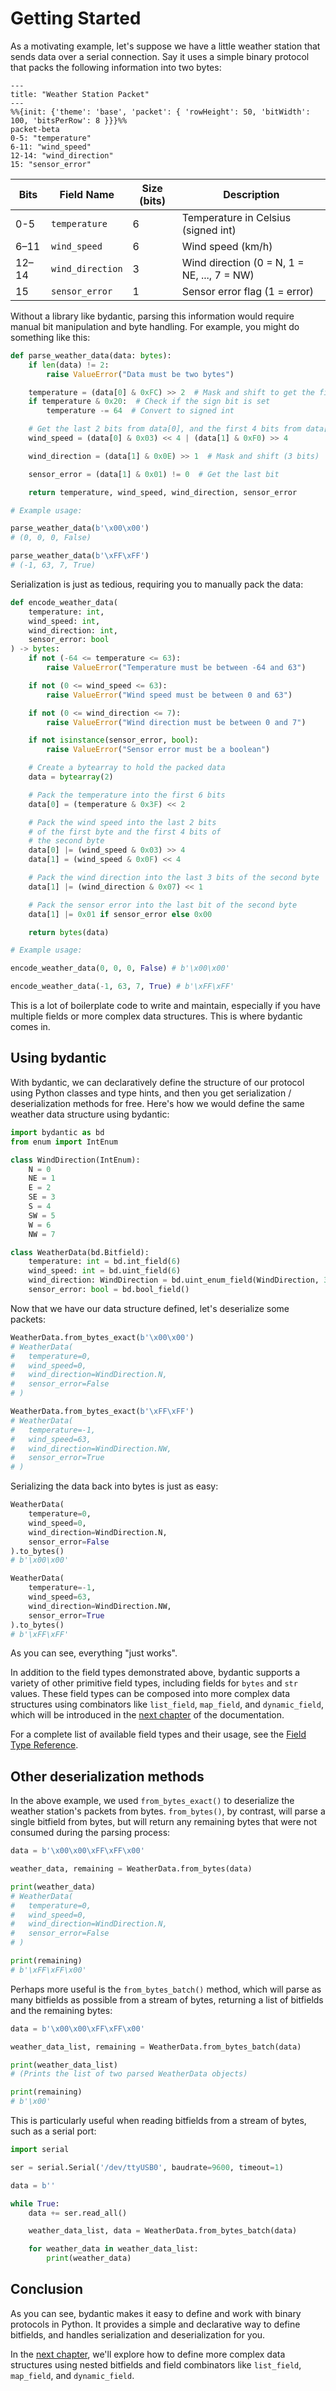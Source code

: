 # Getting Started

As a motivating example, let's suppose we have a little weather station that
sends data over a serial connection. Say it uses a simple binary protocol that
packs the following information into two bytes:

```mermaid
---
title: "Weather Station Packet"
---
%%{init: {'theme': 'base', 'packet': { 'rowHeight': 50, 'bitWidth': 100, 'bitsPerRow': 8 }}}%%
packet-beta
0-5: "temperature"
6-11: "wind_speed"
12-14: "wind_direction"
15: "sensor_error"
```

| Bits  | Field Name       | Size (bits) | Description                                 |
| ----- | ---------------- | ----------- | ------------------------------------------- |
| 0-5   | `temperature`    | 6           | Temperature in Celsius (signed int)         |
| 6–11  | `wind_speed`     | 6           | Wind speed (km/h)                           |
| 12–14 | `wind_direction` | 3           | Wind direction (0 = N, 1 = NE, ..., 7 = NW) |
| 15    | `sensor_error`   | 1           | Sensor error flag (1 = error)               |

Without a library like bydantic, parsing this information would require manual
bit manipulation and byte handling. For example, you might do something like
this:

```python
def parse_weather_data(data: bytes):
    if len(data) != 2:
        raise ValueError("Data must be two bytes")

    temperature = (data[0] & 0xFC) >> 2  # Mask and shift to get the first 6 bits
    if temperature & 0x20:  # Check if the sign bit is set
        temperature -= 64  # Convert to signed int

    # Get the last 2 bits from data[0], and the first 4 bits from data[1]
    wind_speed = (data[0] & 0x03) << 4 | (data[1] & 0xF0) >> 4

    wind_direction = (data[1] & 0x0E) >> 1  # Mask and shift (3 bits)

    sensor_error = (data[1] & 0x01) != 0  # Get the last bit

    return temperature, wind_speed, wind_direction, sensor_error

# Example usage:

parse_weather_data(b'\x00\x00')
# (0, 0, 0, False)

parse_weather_data(b'\xFF\xFF')
# (-1, 63, 7, True)
```

Serialization is just as tedious, requiring you to manually pack the data:

```python
def encode_weather_data(
    temperature: int,
    wind_speed: int,
    wind_direction: int,
    sensor_error: bool
) -> bytes:
    if not (-64 <= temperature <= 63):
        raise ValueError("Temperature must be between -64 and 63")

    if not (0 <= wind_speed <= 63):
        raise ValueError("Wind speed must be between 0 and 63")

    if not (0 <= wind_direction <= 7):
        raise ValueError("Wind direction must be between 0 and 7")

    if not isinstance(sensor_error, bool):
        raise ValueError("Sensor error must be a boolean")

    # Create a bytearray to hold the packed data
    data = bytearray(2)

    # Pack the temperature into the first 6 bits
    data[0] = (temperature & 0x3F) << 2

    # Pack the wind speed into the last 2 bits
    # of the first byte and the first 4 bits of
    # the second byte
    data[0] |= (wind_speed & 0x03) >> 4
    data[1] = (wind_speed & 0x0F) << 4

    # Pack the wind direction into the last 3 bits of the second byte
    data[1] |= (wind_direction & 0x07) << 1

    # Pack the sensor error into the last bit of the second byte
    data[1] |= 0x01 if sensor_error else 0x00

    return bytes(data)

# Example usage:

encode_weather_data(0, 0, 0, False) # b'\x00\x00'

encode_weather_data(-1, 63, 7, True) # b'\xFF\xFF'
```

This is a lot of boilerplate code to write and maintain, especially if you have
multiple fields or more complex data structures. This is where bydantic comes
in.

## Using bydantic

With bydantic, we can declaratively define the structure of our protocol using
Python classes and type hints, and then you get serialization / deserialization
methods for free. Here's how we would define the same weather data structure
using bydantic:

```python
import bydantic as bd
from enum import IntEnum

class WindDirection(IntEnum):
    N = 0
    NE = 1
    E = 2
    SE = 3
    S = 4
    SW = 5
    W = 6
    NW = 7

class WeatherData(bd.Bitfield):
    temperature: int = bd.int_field(6)
    wind_speed: int = bd.uint_field(6)
    wind_direction: WindDirection = bd.uint_enum_field(WindDirection, 3)
    sensor_error: bool = bd.bool_field()
```

Now that we have our data structure defined, let's deserialize some packets:

```python
WeatherData.from_bytes_exact(b'\x00\x00')
# WeatherData(
#   temperature=0,
#   wind_speed=0,
#   wind_direction=WindDirection.N,
#   sensor_error=False
# )

WeatherData.from_bytes_exact(b'\xFF\xFF')
# WeatherData(
#   temperature=-1,
#   wind_speed=63,
#   wind_direction=WindDirection.NW,
#   sensor_error=True
# )
```

Serializing the data back into bytes is just as easy:

```python
WeatherData(
    temperature=0,
    wind_speed=0,
    wind_direction=WindDirection.N,
    sensor_error=False
).to_bytes()
# b'\x00\x00'

WeatherData(
    temperature=-1,
    wind_speed=63,
    wind_direction=WindDirection.NW,
    sensor_error=True
).to_bytes()
# b'\xFF\xFF'
```

As you can see, everything "just works".

In addition to the field types demonstrated above, bydantic supports a variety
of other primitive field types, including fields for `bytes` and `str` values.
These field types can be composed into more complex data structures using
combinators like `list_field`, `map_field`, and `dynamic_field`, which will be
introduced in the [next chapter](complex-data-structures.md) of the
documentation.

For a complete list of available field types and their usage, see the
[Field Type Reference](field-type-reference.md).

## Other deserialization methods

In the above example, we used `from_bytes_exact()` to deserialize the weather
station's packets from bytes. `from_bytes()`, by contrast, will parse a single
bitfield from bytes, but will return any remaining bytes that were not consumed
during the parsing process:

```python
data = b'\x00\x00\xFF\xFF\x00'

weather_data, remaining = WeatherData.from_bytes(data)

print(weather_data)
# WeatherData(
#   temperature=0,
#   wind_speed=0,
#   wind_direction=WindDirection.N,
#   sensor_error=False
# )

print(remaining)
# b'\xFF\xFF\x00'
```

Perhaps more useful is the `from_bytes_batch()` method, which will parse as many
bitfields as possible from a stream of bytes, returning a list of bitfields and
the remaining bytes:

```python
data = b'\x00\x00\xFF\xFF\x00'

weather_data_list, remaining = WeatherData.from_bytes_batch(data)

print(weather_data_list)
# (Prints the list of two parsed WeatherData objects)

print(remaining)
# b'\x00'
```

This is particularly useful when reading bitfields from a stream of bytes, such
as a serial port:

```python
import serial

ser = serial.Serial('/dev/ttyUSB0', baudrate=9600, timeout=1)

data = b''

while True:
    data += ser.read_all()

    weather_data_list, data = WeatherData.from_bytes_batch(data)

    for weather_data in weather_data_list:
        print(weather_data)
```

## Conclusion

As you can see, bydantic makes it easy to define and work with binary protocols
in Python. It provides a simple and declarative way to define bitfields, and
handles serialization and deserialization for you.

In the [next chapter](complex-data-structures.md), we'll explore how to define
more complex data structures using nested bitfields and field combinators like
`list_field`, `map_field`, and `dynamic_field`.
